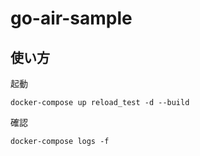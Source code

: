 # go-air-sample

## 使い方

起動
```
docker-compose up reload_test -d --build
```

確認
```
docker-compose logs -f 
```